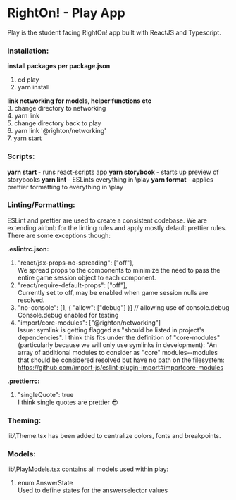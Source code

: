 # RightOn! - Play App
Play is the student facing RightOn! app built with ReactJS and Typescript. 

### Installation:
<strong> install packages per package.json </strong>
1. cd play    
2. yarn install  

<strong> link networking for models, helper functions etc </strong>  
3. change directory to networking  
4. yarn link  
5. change directory back to play  
6. yarn link '@righton/networking'  
7. yarn start  

### Scripts:
<strong> yarn start </strong> - runs react-scripts app
<strong> yarn storybook </strong> - starts up preview of storybooks
<strong> yarn lint </strong> - ESLints everything in \play
<strong> yarn format </strong> - applies prettier formatting to everything in \play

### Linting/Formatting:
ESLint and prettier are used to create a consistent codebase. We are extending airbnb for the linting rules and apply mostly default prettier rules. 
There are some exceptions though:

<strong> .eslintrc.json: </strong>
1.  "react/jsx-props-no-spreading": ["off"],  
    We spread props to the components to minimize the need to pass the entire game session object to each component. 
2. "react/require-default-props": ["off"],  
    Currently set to off, may be enabled when game session nulls are resolved.
3.  "no-console": [1, { "allow": ["debug"] }] // allowing use of console.debug  
    Console.debug enabled for testing
4.  "import/core-modules": ["@righton/networking"]  
     Issue: symlink is getting flagged as "should be listed in project's dependencies". I think this fits under the definition of "core-modules" 
    (particularly because we will only use symlinks in development): 
    "An array of additional modules to consider as "core" modules--modules that should be considered resolved 
    but have no path on the filesystem: https://github.com/import-js/eslint-plugin-import#importcore-modules

<strong> .prettierrc: </strong>
1.   "singleQuote": true  
    I think single quotes are prettier :sunglasses:

### Theming:
lib\Theme.tsx has been added to centralize colors, fonts and breakpoints. 

### Models:
lib\PlayModels.tsx contains all models used within play:
1. enum AnswerState  
  Used to define states for the answerselector values
